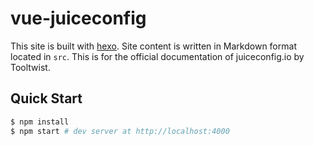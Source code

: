 # vue-juiceconfig
This site is built with [hexo](http://hexo.io/). Site content is written in Markdown format located in `src`. This is for the official documentation of juiceconfig.io by Tooltwist.

## Quick Start

``` bash
$ npm install
$ npm start # dev server at http://localhost:4000
```
